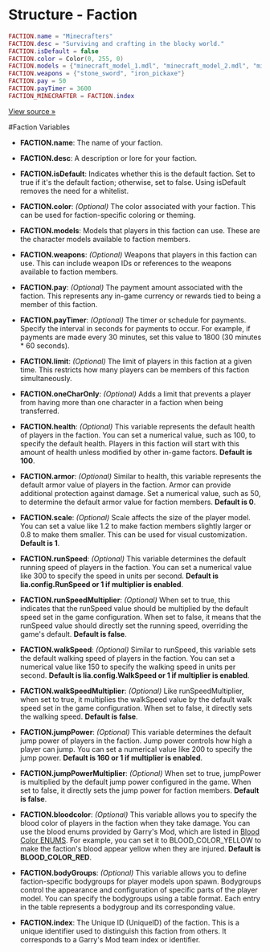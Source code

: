# Structure - Faction

```lua
FACTION.name = "Minecrafters"
FACTION.desc = "Surviving and crafting in the blocky world."
FACTION.isDefault = false
FACTION.color = Color(0, 255, 0)
FACTION.models = {"minecraft_model_1.mdl", "minecraft_model_2.mdl", "minecraft_model_3.mdl",}
FACTION.weapons = {"stone_sword", "iron_pickaxe"}
FACTION.pay = 50
FACTION.payTimer = 3600
FACTION_MINECRAFTER = FACTION.index
```

[View source »](https://github.com/Lilia-Framework/Lilia/blob/main/lilia/modules/core/teams/libraries/server.lua#L48)

#Faction Variables

- **FACTION.name**: The name of your faction.

- **FACTION.desc**: A description or lore for your faction.

- **FACTION.isDefault**: Indicates whether this is the default faction. Set to true if it's the default faction; otherwise, set to false. Using isDefault removes the need for a whitelist.

- **FACTION.color**: _(Optional)_ The color associated with your faction. This can be used for faction-specific coloring or theming.

- **FACTION.models**: Models that players in this faction can use. These are the character models available to faction members.

- **FACTION.weapons**: _(Optional)_ Weapons that players in this faction can use. This can include weapon IDs or references to the weapons available to faction members.

- **FACTION.pay**: _(Optional)_ The payment amount associated with the faction. This represents any in-game currency or rewards tied to being a member of this faction.

- **FACTION.payTimer**: _(Optional)_ The timer or schedule for payments. Specify the interval in seconds for payments to occur. For example, if payments are made every 30 minutes, set this value to 1800 (30 minutes \* 60 seconds).

- **FACTION.limit**: _(Optional)_ The limit of players in this faction at a given time. This restricts how many players can be members of this faction simultaneously.

- **FACTION.oneCharOnly**: _(Optional)_ Adds a limit that prevents a player from having more than one character in a faction when being transferred.

- **FACTION.health**: _(Optional)_ This variable represents the default health of players in the faction. You can set a numerical value, such as 100, to specify the default health. Players in this faction will start with this amount of health unless modified by other in-game factors. **Default is 100**.

- **FACTION.armor**: _(Optional)_ Similar to health, this variable represents the default armor value of players in the faction. Armor can provide additional protection against damage. Set a numerical value, such as 50, to determine the default armor value for faction members. **Default is 0**.

- **FACTION.scale**: _(Optional)_ Scale affects the size of the player model. You can set a value like 1.2 to make faction members slightly larger or 0.8 to make them smaller. This can be used for visual customization. **Default is 1**.

- **FACTION.runSpeed**: _(Optional)_ This variable determines the default running speed of players in the faction. You can set a numerical value like 300 to specify the speed in units per second. **Default is lia.config.RunSpeed or 1 if multiplier is enabled**.

- **FACTION.runSpeedMultiplier**: _(Optional)_ When set to true, this indicates that the runSpeed value should be multiplied by the default speed set in the game configuration. When set to false, it means that the runSpeed value should directly set the running speed, overriding the game's default. **Default is false**.

- **FACTION.walkSpeed**: _(Optional)_ Similar to runSpeed, this variable sets the default walking speed of players in the faction. You can set a numerical value like 150 to specify the walking speed in units per second. **Default is lia.config.WalkSpeed or 1 if multiplier is enabled**.

- **FACTION.walkSpeedMultiplier**: _(Optional)_ Like runSpeedMultiplier, when set to true, it multiplies the walkSpeed value by the default walk speed set in the game configuration. When set to false, it directly sets the walking speed. **Default is false**.

- **FACTION.jumpPower**: _(Optional)_ This variable determines the default jump power of players in the faction. Jump power controls how high a player can jump. You can set a numerical value like 200 to specify the jump power. **Default is 160 or 1 if multiplier is enabled**.

- **FACTION.jumpPowerMultiplier**: _(Optional)_ When set to true, jumpPower is multiplied by the default jump power configured in the game. When set to false, it directly sets the jump power for faction members. **Default is false**.

- **FACTION.bloodcolor**: _(Optional)_ This variable allows you to specify the blood color of players in the faction when they take damage. You can use the blood enums provided by Garry's Mod, which are listed in [Blood Color ENUMS](https://wiki.facepunch.com/gmod/Enums/BLOOD_COLOR). For example, you can set it to BLOOD_COLOR_YELLOW to make the faction's blood appear yellow when they are injured. **Default is BLOOD_COLOR_RED**.

- **FACTION.bodyGroups**: _(Optional)_ This variable allows you to define faction-specific bodygroups for player models upon spawn. Bodygroups control the appearance and configuration of specific parts of the player model. You can specify the bodygroups using a table format. Each entry in the table represents a bodygroup and its corresponding value.

- **FACTION.index**: The Unique ID (UniqueID) of the faction. This is a unique identifier used to distinguish this faction from others. It corresponds to a Garry's Mod team index or identifier.
